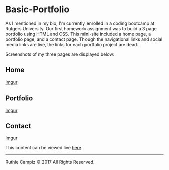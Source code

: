 # Basic-Portfolio

As I mentioned in my bio, I'm currently enrolled in a coding bootcamp at Rutgers University. Our first homework assignment was to build a 3 page portfolio using HTML and CSS. This mini-site included a home page, a portfolio page, and a contact page. Though the navigational links and social media links are live, the links for each portfolio project are dead.  

Screenshots of my three pages are displayed below:

## Home
[Imgur](https://i.imgur.com/8ZESR49.png)

## Portfolio
[Imgur](https://i.imgur.com/VuFGeVB.png)

## Contact
[Imgur](https://i.imgur.com/1RG05Em.png)

This content can be viewed live [here](https://ruthieirl.github.io/Basic-Portfolio/index.html).

- - -

Ruthie Campiz © 2017 All Rights Reserved.